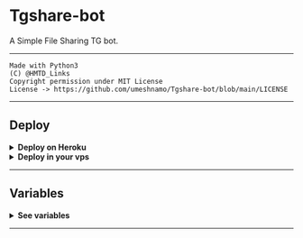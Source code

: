 # Tgshare-bot



A Simple File Sharing TG bot.

---

```
Made with Python3
(C) @HMTD_Links
Copyright permission under MIT License
License -> https://github.com/umeshnamo/Tgshare-bot/blob/main/LICENSE
```

---

## Deploy 

<details>
  <summary><b>Deploy on Heroku</b></summary>
<br/>

<p align="left">
  <a href="https://heroku.com/deploy?template=https://github.com/umeshnamo/Tgshare-bot/tree/main">
     <img height="30px" src="https://img.shields.io/badge/Deploy%20To%20Heroku-blueviolet?style=for-the-badge&logo=heroku">
  </a>
</p>

</details>

<details>
  <summary><b>Deploy in your vps</b></summary>
<br/>

```sh
git clone https://github.com/umeshnamo/Tgshare-bot/tree/main
cd Tgshare-bot
pip3 install -r requirements.txt
# <Create Variables appropriately>
python3 bot.py
```

</details>

---

## Variables

<details>
  <summary><b>See variables</b></summary>
<br/>

- `API_HASH` 5264bf4663e9159565603522f58d3c18
- `API_ID` 11973721
- `BOT_TOKEN` 5329099841:AAHIhD4qPf8eU9Eha0aqDwcqFuJwCmIpU4o
- `TRACK_CHANNEL` -1001721348234
- `OWNER_ID` 1391556668

</details>

---

